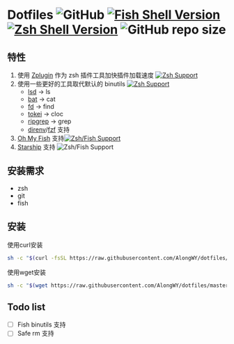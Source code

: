 # Dotfiles ![GitHub](https://img.shields.io/github/license/alongwy/dotfiles?style=for-the-badge) [![Fish Shell Version](https://img.shields.io/badge/fish-≥v2.2.0-007EC7.svg?style=for-the-badge)](http://fishshell.com) [![Zsh Shell Version](https://img.shields.io/badge/zsh-≥v5.3-red.svg?style=for-the-badge)](http://zsh.sourceforge.net/) ![GitHub repo size](https://img.shields.io/github/repo-size/alongwy/dotfiles?style=for-the-badge)

## 特性

1. 使用 [Zplugin](https://github.com/zdharma/zplugin) 作为 zsh 插件工具加快插件加载速度 [![Zsh Support](https://img.shields.io/badge/zsh-support-red.svg?style=flat)](http://zsh.sourceforge.net/)
2. 使用一些更好的工具取代默认的 binutils [![Zsh Support](https://img.shields.io/badge/zsh-support-red.svg?style=flat)](http://zsh.sourceforge.net/)
   + [lsd](https://github.com/Peltoche/lsd) -> ls
   + [bat](https://github.com/sharkdp/bat) -> cat
   + [fd](https://github.com/sharkdp/fd) -> find
   + [tokei](https://github.com/XAMPPRocky/tokei) -> cloc
   + [ripgrep](https://github.com/BurntSushi/ripgrep) -> grep
   + [direnv](https://github.com/direnv/direnv)/[fzf](https://github.com/junegunn/fzf) 支持
3. [Oh My Fish](https://github.com/oh-my-fish/oh-my-fish) 支持[![Zsh/Fish Support](https://img.shields.io/badge/fish-support-007EC7.svg?style=flat)](http://fishshell.com)
4. [Starship](https://github.com/starship/starship) 支持 ![Zsh/Fish Support](https://img.shields.io/badge/zsh_fish-support-purple.svg?style=flat)

## 安装需求

+ zsh
+ git
+ fish

## 安装

使用curl安装

```bash
sh -c "$(curl -fsSL https://raw.githubusercontent.com/AlongWY/dotfiles/master/install.sh)"
```

使用wget安装

```bash
sh -c "$(wget https://raw.githubusercontent.com/AlongWY/dotfiles/master/install.sh -O -)"
```

## Todo list

+ [ ] Fish binutils 支持
+ [ ] Safe rm 支持
